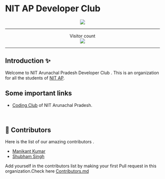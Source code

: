 # NIT AP Developer Club
<p align="center">

<img align="center" src="https://github.com/nit-ap/nit-ap/blob/main/NITAP.png" />

</p>
<hr>

<p align="center">Visitor count<br><img src="https://profile-counter.glitch.me/nit-ap/count.svg" /></p>

<hr>



## Introduction ✨
Welcome to NIT Arunachal Pradesh Developer Club . This is an organization for all the students of <a href="https://www.nitap.ac.in/">NIT AP</a>.
## Some important links 
<ul>
  <li><a href="https://www.nitap.ac.in/quick/CodingClub/home/">Coding Club</a> of NIT Arunachal Pradesh.</li>
</ul>

<br>

## 🤝 Contributors 
Here is the list of our amazing contributors .
<ul>
  <li><a href="https://github.com/devil-cyber">Manikant Kumar</a></li>
  <li><a href="https://github.com/suubh">Shubham Singh</a></li>
</ul>
 Add yourself in the contributors list by making your first Pull request in this organization.Check here <a href="https://github.com/nit-ap/nit-ap/blob/main/Contributors.md">Contributors.md</a> 

